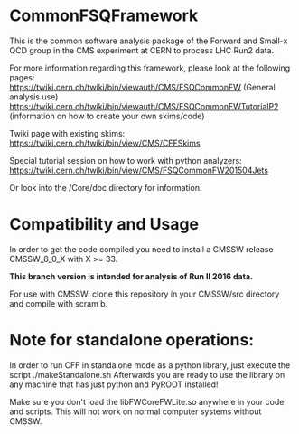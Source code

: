 # CommonFSQFramework

This is the common software analysis package of the Forward and Small-x QCD group in the CMS experiment at CERN to process LHC Run2 data.

For more information regarding this framework, please look at the following pages: <br>
https://twiki.cern.ch/twiki/bin/viewauth/CMS/FSQCommonFW (General analysis use)
https://twiki.cern.ch/twiki/bin/viewauth/CMS/FSQCommonFWTutorialP2 (information on how to create your own skims/code)<br>

Twiki page with existing skims:<br>
https://twiki.cern.ch/twiki/bin/view/CMS/CFFSkims

Special tutorial session on how to work with python analyzers: <br>
https://twiki.cern.ch/twiki/bin/view/CMS/FSQCommonFW201504Jets

Or look into the /Core/doc directory for information.

# Compatibility and Usage

In order to get the code compiled you need to install a CMSSW release CMSSW_8_0_X with X >= 33. 

<b>This branch version is intended for analysis of Run II 2016 data.</b> 

For use with CMSSW: clone this repository in your CMSSW/src directory and compile with scram b.

# Note for standalone operations:

In order to run CFF in standalone mode as a python library, just
execute the script ./makeStandalone.sh Afterwards you are ready to use
the library on any machine that has just python and PyROOT installed!

Make sure you don't load the libFWCoreFWLite.so anywhere in your code and
scripts. This will not work on normal computer systems without CMSSW. 


